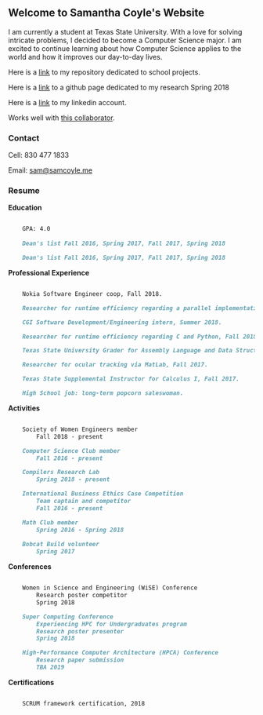 ## Welcome to Samantha Coyle's Website

I am currently a student at Texas State University. With a love for solving intricate problems, I decided to become a Computer Science major. I am excited to continue learning about how Computer Science applies to the world and how it improves our day-to-day lives.

Here is a [link](https://github.com/sicoyle/txstcs) to my repository dedicated to school projects.

Here is a [link](http://samcoyle.me/Research/) to a github page dedicated to my research Spring 2018

Here is a [link](https://www.linkedin.com/in/samantha-coyle-a038b414a/) to my linkedin account.

Works well with [this collaborator](http://www.cassiecoyle.me).

### Contact

Cell: 830 477 1833

Email: sam@samcoyle.me

### Resume

<strong>Education</strong>

```markdown

	GPA: 4.0
	
	Dean's list Fall 2016, Spring 2017, Fall 2017, Spring 2018

	Dean's list Fall 2016, Spring 2017, Fall 2017, Spring 2018

```

<strong>Professional Experience</strong>

```markdown

	Nokia Software Engineer coop, Fall 2018.

	Researcher for runtime efficiency regarding a parallel implementation of Dijkstra's algorithm, Fall 2018.

	CGI Software Development/Engineering intern, Summer 2018.

	Researcher for runtime efficiency regarding C and Python, Fall 2018.

	Texas State University Grader for Assembly Language and Data Structures, Spring 2018.

	Researcher for ocular tracking via MatLab, Fall 2017.

	Texas State Supplemental Instructor for Calculus I, Fall 2017.

	High School job: long-term popcorn saleswoman.

```

<strong>Activities</strong>

```markdown

	Society of Women Engineers member
		Fall 2018 - present

	Computer Science Club member
		Fall 2016 - present

	Compilers Research Lab
		Spring 2018 - present

	International Business Ethics Case Competition
		Team captain and competitor
		Fall 2016 - present

	Math Club member
		Spring 2016 - Spring 2018
	
	Bobcat Build volunteer
		Spring 2017

```

<strong>Conferences</strong>

```markdown

	Women in Science and Engineering (WiSE) Conference
		Research poster competitor
		Spring 2018

	Super Computing Conference
		Experiencing HPC for Undergraduates program
		Research poster presenter
		Spring 2018

	High-Performance Computer Architecture (HPCA) Conference
		Research paper submission
		TBA 2019

```

<strong>Certifications</strong>

```markdown

	SCRUM framework certification, 2018

```

